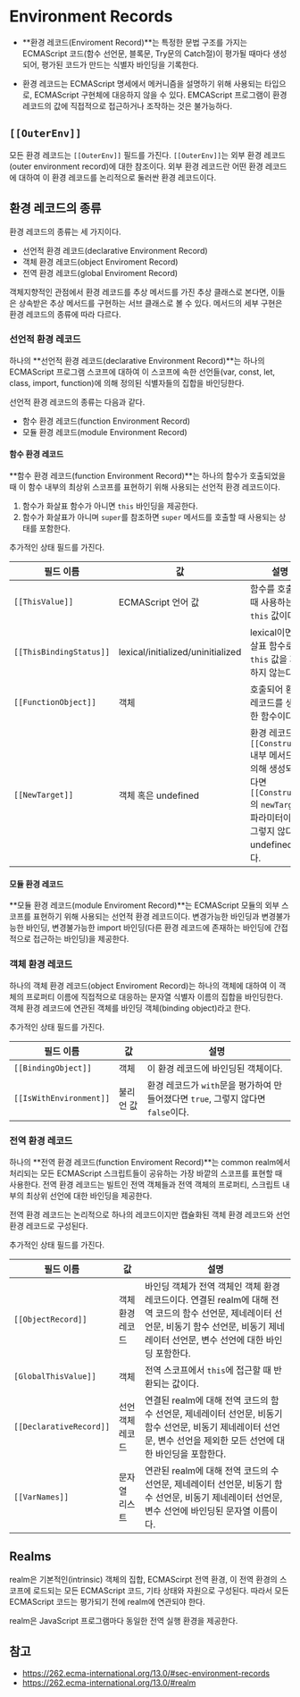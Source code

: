 # Environment Records

- **환경 레코드(Enviroment Record)**는 특정한 문법 구조를 가지는 ECMAScript 코드(함수 선언문, 블록문, Try문의 Catch절)이 평가될 때마다 생성되어, 평가된 코드가 만드는 식별자 바인딩을 기록한다.

- 환경 레코드는 ECMAScript 명세에서 메커니즘을 설명하기 위해 사용되는 타입으로, ECMAScript 구현체에 대응하지 않을 수 있다. EMCAScript 프로그램이 환경 레코드의 값에 직접적으로 접근하거나 조작하는 것은 불가능하다.

## `[[OuterEnv]]`

모든 환경 레코드는 `[[OuterEnv]]` 필드를 가진다. `[[OuterEnv]]`는 외부 환경 레코드(outer environment record)에 대한 참조이다. 외부 환경 레코드란 어떤 환경 레코드에 대하여 이 환경 레코드를 논리적으로 둘러싼 환경 레코드이다.

## 환경 레코드의 종류

환경 레코드의 종류는 세 가지이다.

- 선언적 환경 레코드(declarative Environment Record)
- 객체 환경 레코드(object Enviroment Record)
- 전역 환경 레코드(global Enviroment Record)

객체지향적인 관점에서 환경 레코드를 추상 메서드를 가진 추상 클래스로 본다면, 이들은 상속받은 추상 메서드를 구현하는 서브 클래스로 볼 수 있다. 메서드의 세부 구현은 환경 레코드의 종류에 따라 다르다.

### 선언적 환경 레코드

하나의 **선언적 환경 레코드(declarative Environment Record)**는 하나의 ECMAScript 프로그램 스코프에 대하여 이 스코프에 속한 선언들(var, const, let, class, import, function)에 의해 정의된 식별자들의 집합을 바인딩한다.

선언적 환경 레코드의 종류는 다음과 같다.

- 함수 환경 레코드(function Environment Record)
- 모듈 환경 레코드(module Environment Record)

#### 함수 환경 레코드

**함수 환경 레코드(function Environment Record)**는 하나의 함수가 호출되었을 때 이 함수 내부의 최상위 스코프를 표현하기 위해 사용되는 선언적 환경 레코드이다.

1. 함수가 화살표 함수가 아니면 `this` 바인딩을 제공한다.
2. 함수가 화살표가 아니며 `super`를 참조하면 `super` 메서드를 호출할 때 사용되는 상태를 포함한다.

추가적인 상태 필드를 가진다.

| 필드 이름               | 값                                | 설명                                                         |
| ----------------------- | --------------------------------- | ------------------------------------------------------------ |
| `[[ThisValue]]`         | ECMAScript 언어 값                | 함수를 호출할 때 사용하는 `this` 값이다.                     |
| `[[ThisBindingStatus]]` | lexical/initialized/uninitialized | lexical이면 화살표 함수로 `this` 값을 제공하지 않는다.       |
| `[[FunctionObject]]`    | 객체                              | 호출되어 환경 레코드를 생성한 함수이다.                      |
| `[[NewTarget]]`         | 객체 혹은 undefined               | 환경 레코드가 `[[Construct]]` 내부 메서드에 의해 생성되었다면 `[[Construct]]`의 `newTarget` 파라미터이다. 그렇지 않다면 undefined이다. |

#### 모듈 환경 레코드

**모듈 환경 레코드(module Enviroment Record)**는 ECMAScript 모듈의 외부 스코프를 표현하기 위해 사용되는 선언적 환경 레코드이다. 변경가능한 바인딩과 변경불가능한 바인딩, 변경불가능한 import 바인딩(다른 환경 레코드에 존재하는 바인딩에 간접적으로 접근하는 바인딩)을 제공한다.

### 객체 환경 레코드

하나의 객체 환경 레코드(object Enviroment Record)는 하나의 객체에 대하여 이 객체의 프로퍼티 이름에 직접적으로 대응하는 문자열 식별자 이름의 집합을 바인딩한다. 객체 환경 레코드에 연관된 객체를 바인딩 객체(binding object)라고 한다.

추가적인 상태 필드를 가진다.

| 필드 이름               | 값        | 설명                                                         |
| ----------------------- | --------- | ------------------------------------------------------------ |
| `[[BindingObject]]`     | 객체      | 이 환경 레코드에 바인딩된 객체이다.                          |
| `[[IsWithEnvironment]]` | 불리언 값 | 환경 레코드가 `with`문을 평가하여 만들어졌다면 `true`, 그렇지 않다면 `false`이다. |

### 전역 환경 레코드

하나의 **전역 환경 레코드(function Enviroment Record)**는 common realm에서 처리되는 모든 ECMAScript 스크립트들이 공유하는 가장 바깥의 스코프를 표현할 때 사용한다. 전역 환경 레코드는 빌트인 전역 객체들과 전역 객체의 프로퍼티, 스크립트 내부의 최상위 선언에 대한 바인딩을 제공한다.

전역 환경 레코드는 논리적으로 하나의 레코드이지만 캡슐화된 객체 환경 레코드와 선언 환경 레코드로 구성된다.

추가적인 상태 필드를 가진다.

| 필드 이름               | 값               | 설명                                                         |
| ----------------------- | ---------------- | ------------------------------------------------------------ |
| `[[ObjectRecord]]`      | 객체 환경 레코드 | 바인딩 객체가 전역 객체인 객체 환경 레코드이다. 연결된 realm에 대해 전역 코드의 함수 선언문, 제네레이터 선언문, 비동기 함수 선언문, 비동기 제네레이터 선언문, 변수 선언에 대한 바인딩 포함한다. |
| `[GlobalThisValue]]`    | 객체             | 전역 스코프에서 `this`에 접근할 때 반환되는 값이다.          |
| `[[DeclarativeRecord]]` | 선언 객체 레코드 | 연결된 realm에 대해 전역 코드의 함수 선언문, 제네레이터 선언문, 비동기 함수 선언문, 비동기 제네레이터 선언문, 변수 선언을 제외한 모든 선언에 대한 바인딩을 포함한다. |
| `[[VarNames]]`          | 문자열 리스트    | 연관된 realm에 대해 전역 코드의 수 선언문, 제네레이터 선언문, 비동기 함수 선언문, 비동기 제네레이터 선언문, 변수 선언에 바인딩된 문자열 이름이다. |



## Realms

realm은 기본적인(intrinsic) 객체의 집합, ECMAScirpt 전역 환경, 이 전역 환경의 스코프에 로드되는 모든 ECMAScript 코드, 기타 상태와 자원으로 구성된다. 따라서 모든 ECMAScript 코드는 평가되기 전에 realm에 연관되야 한다.

realm은 JavaScript 프로그램마다 동일한 전역 실행 환경을 제공한다.

## 참고

- https://262.ecma-international.org/13.0/#sec-environment-records
- https://262.ecma-international.org/13.0/#realm